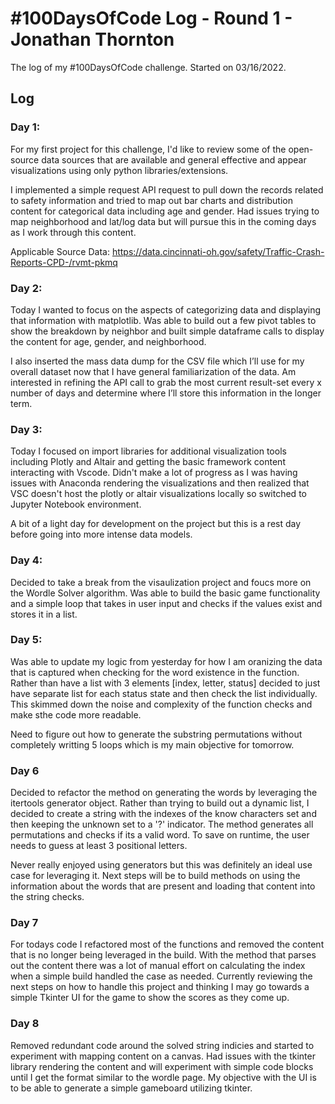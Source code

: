 # #100DaysOfCode Log - Round 1 - Jonathan Thornton

The log of my #100DaysOfCode challenge. Started on 03/16/2022.

## Log

### Day 1: 
For my first project for this challenge, I'd like to review some of the open-source data sources that are available and general effective and appear visualizations using only python libraries/extensions. 

I implemented a simple request API request to pull down the records related to safety information and tried to map out bar charts and distribution content for categorical data including age and gender. Had issues trying to map neighborhood and lat/log data but will pursue this in the coming days as I work through this content. 

Applicable Source Data:
https://data.cincinnati-oh.gov/safety/Traffic-Crash-Reports-CPD-/rvmt-pkmq

### Day 2:
Today I wanted to focus on the aspects of categorizing data and displaying that information with matplotlib. Was able to build out a few pivot tables to show the breakdown by neighbor and built simple dataframe calls to display the content for age, gender, and neighborhood. 

I also inserted the mass data dump for the CSV file which I’ll use for my overall dataset now that I have general familiarization of the data. Am interested in refining the API call to grab the most current result-set every x number of days and determine where I’ll store this information in the longer term.


### Day 3:
Today I focused on import libraries for additional visualization tools including Plotly and Altair and getting the basic framework content interacting with Vscode. Didn't make a lot of progress as I was having issues with Anaconda rendering the visualizations and then realized that VSC doesn't host the plotly or altair visualizations locally so switched to Jupyter Notebook environment. 

A bit of a light day for development on the project but this is a rest day before going into more intense data models. 

### Day 4:

Decided to take a break from the visaulization project and foucs more on the Wordle Solver algorithm. Was able to build the basic game functionality and a simple loop that takes in user input and checks if the values exist and stores it in a list.

### Day 5:

Was able to update my logic from yesterday for how I am oranizing the data that is captured when checking for the word existence in the function. Rather than have a list with 3 elements [index, letter, status] decided to just have separate list for each status state and then check the list individually. This skimmed down the noise and complexity of the function checks and make sthe code more readable. 

Need to figure out how to generate the substring permutations without completely writting 5 loops which is my main objective for tomorrow.

### Day 6

Decided to refactor the method on generating the words by leveraging the itertools generator object. Rather than trying to build out a dynamic list, I decided to create a string with the indexes of the know characters set and then keeping the unknown set to a '?' indicator. The method generates all permutations and checks if its a valid word. To save on runtime, the user needs to guess at least 3 positional letters. 

Never really enjoyed using generators but this was definitely an ideal use case for leveraging it. Next steps will be to build methods on using the information about the words that are present and loading that content into the string checks.

### Day 7

For todays code I refactored most of the functions and removed the content that is no longer being leveraged in the build. With the method that parses out the content there was a lot of manual effort on calculating the index when a simple build handled the case as needed. Currently reviewing the next steps on how to handle this project and thinking I may go towards a simple Tkinter UI for the game to show the scores as they come up.

### Day 8
Removed redundant code around the solved string indicies and started to experiment with mapping content on a canvas. Had issues with the tkinter library rendering the content and will experiment with simple code blocks until I get the format similar to the wordle page. My objective with the UI is to be able to generate a simple gameboard utilizing tkinter. 